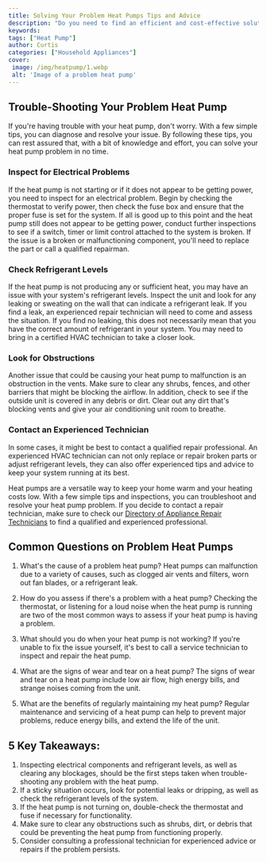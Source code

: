 ```yaml
---
title: Solving Your Problem Heat Pumps Tips and Advice
description: "Do you need to find an efficient and cost-effective solution for your homes heating and cooling needs Read this blog post for tips and advice on how to select the right heat pump for your needs"
keywords: 
tags: ["Heat Pump"]
author: Curtis
categories: ["Household Appliances"]
cover: 
 image: /img/heatpump/1.webp
 alt: 'Image of a problem heat pump'
---
```

## Trouble-Shooting Your Problem Heat Pump 

If you're having trouble with your heat pump, don't worry. With a few simple tips, you can diagnose and resolve your issue. By following these tips, you can rest assured that, with a bit of knowledge and effort, you can solve your heat pump problem in no time.

### Inspect for Electrical Problems 

If the heat pump is not starting or if it does not appear to be getting power, you need to inspect for an electrical problem. Begin by checking the thermostat to verify power, then check the fuse box and ensure that the proper fuse is set for the system. If all is good up to this point and the heat pump still does not appear to be getting power, conduct further inspections to see if a switch, timer or limit control attached to the system is broken. If the issue is a broken or malfunctioning component, you'll need to replace the part or call a qualified repairman.

### Check Refrigerant Levels 

If the heat pump is not producing any or sufficient heat, you may have an issue with your system's refrigerant levels. Inspect the unit and look for any leaking or sweating on the wall that can indicate a refrigerant leak. If you find a leak, an experienced repair technician will need to come and assess the situation. If you find no leaking, this does not necessarily mean that you have the correct amount of refrigerant in your system. You may need to bring in a certified HVAC technician to take a closer look. 

### Look for Obstructions 

Another issue that could be causing your heat pump to malfunction is an obstruction in the vents. Make sure to clear any shrubs, fences, and other barriers that might be blocking the airflow. In addition, check to see if the outside unit is covered in any debris or dirt. Clear out any dirt that's blocking vents and give your air conditioning unit room to breathe. 

### Contact an Experienced Technician

In some cases, it might be best to contact a qualified repair professional. An experienced HVAC technician can not only replace or repair broken parts or adjust refrigerant levels, they can also offer experienced tips and advice to keep your system running at its best.

Heat pumps are a versatile way to keep your home warm and your heating costs low. With a few simple tips and inspections, you can troubleshoot and resolve your heat pump problem. If you decide to contact a repair technician, make sure to check our [Directory of Appliance Repair Technicians](./pages/appliance-repair-technicians) to find a qualified and experienced professional.

## Common Questions on Problem Heat Pumps

1. What's the cause of a problem heat pump?
Heat pumps can malfunction due to a variety of causes, such as clogged air vents and filters, worn out fan blades, or a refrigerant leak.

2. How do you assess if there's a problem with a heat pump?
Checking the thermostat, or listening for a loud noise when the heat pump is running are two of the most common ways to assess if your heat pump is having a problem.

3. What should you do when your heat pump is not working?
If you're unable to fix the issue yourself, it's best to call a service technician to inspect and repair the heat pump.

4. What are the signs of wear and tear on a heat pump?
The signs of wear and tear on a heat pump include low air flow, high energy bills, and strange noises coming from the unit.

5. What are the benefits of regularly maintaining my heat pump?
Regular maintenance and servicing of a heat pump can help to prevent major problems, reduce energy bills, and extend the life of the unit.

## 5 Key Takeaways: 
1. Inspecting electrical components and refrigerant levels, as well as clearing any blockages, should be the first steps taken when trouble-shooting any problem with the heat pump. 
2. If a sticky situation occurs, look for potential leaks or dripping, as well as check the refrigerant levels of the system. 
3. If the heat pump is not turning on, double-check the thermostat and fuse if necessary for functionality. 
4. Make sure to clear any obstructions such as shrubs, dirt, or debris that could be preventing the heat pump from functioning properly. 
5. Consider consulting a professional technician for experienced advice or repairs if the problem persists.
